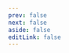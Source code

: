 ```yaml
---
prev: false
next: false
aside: false
editLink: false
---
```


<template v-if="example">
  <h1 :class="$style.title">{{ example.name }}</h1>
  <div :class="isFlexLayout && $style.flex">
    <div :class="$style.carousel">
      <VSlickCarousel
        ref="c1"
        v-bind="
          isAsNavFor ? { ...example.settings, asNavFor: c2 } : example.settings
        "
      >
        <div
          :class="$style.slide"
          v-for="slide of example.slides"
          :key="slide.text"
        >
          <img
            :class="[$style.img, !isMobile && 'no-swipe']"
            class="img"
            :src="withBase(slide.img)"
          />
          <p :class="[$style.text, !isMobile && 'no-swipe']">
            {{ slide.text }}
          </p>
        </div>
      </VSlickCarousel>
    </div>
    <div v-if="isAsNavFor || isFlexLayout" :class="$style.carousel">
      <VSlickCarousel
        ref="c2"
        v-bind="{
          ...example.settings,
          ...(isAsNavFor ? { groupsToShow: 6, asNavFor: c1 } : {})
        }"
      >
        <div
          :class="$style.slide"
          v-for="slide of example.slides"
          :key="slide.text"
        >
          <img
            :class="[$style.img, !isMobile && 'no-swipe']"
            class="img"
            :src="withBase(slide.img)"
          />
          <p :class="[$style.text, !isMobile && 'no-swipe']">
            {{ slide.text }}
          </p>
        </div>
      </VSlickCarousel>
    </div>
  </div>
  <h3 :class="$style.heading">Settings</h3>
  <template v-if="isAsNavFor">
    <div v-html="asNavForExampleCode1" :class="$style.code"></div>
    <div v-html="asNavForExampleCode2" :class="$style.code"></div>
  </template>
  <template v-else>
    <div v-html="exampleCode" :class="$style.code"></div>
  </template>
</template>

<script setup>
import examples from '../src/examples'
import { useData, withBase } from 'vitepress'
import { createHighlighter } from 'shiki'
import { ref, onMounted } from 'vue'
import 'v-slick-carousel/style.css'
import { VSlickCarousel } from 'v-slick-carousel'
import { codify, mobileCheck } from '../src/utils'
import { id as asNavForId, codeC1, codeC2 } from '../src/examples/as-nav-for'
import { id as flexLayoutId } from '../src/examples/flex-layout'

const { params } = useData()
const c1 = ref()
const c2 = ref()
const isAsNavFor = params.value.id === asNavForId
const isFlexLayout = params.value.id === flexLayoutId
const example = Object.values(examples).find((o) => o.id === params.value.id)
const exampleCode = ref()
const asNavForExampleCode1 = ref()
const asNavForExampleCode2 = ref()
const isMobile = ref(false)

onMounted(async () => {
  isMobile.value = mobileCheck()
  if (!example.settings) return
  const highlighter = await createHighlighter({
    themes: ['nord'],
    langs: ['javascript']
  })
  if (params.value.id === asNavForId) {
    asNavForExampleCode1.value = highlighter.codeToHtml(codeC1, {
      theme: 'nord',
      lang: 'javascript'
    })
    asNavForExampleCode2.value = highlighter.codeToHtml(codeC2, {
      theme: 'nord',
      lang: 'javascript'
    })
    return
  }
  exampleCode.value = highlighter.codeToHtml(codify(example.settings), {
    theme: 'nord',
    lang: 'javascript'
  })
})
</script>

<style module lang="scss">
.title {
  font-size: 20px;
  text-align: center;
}
.flex {
  display: flex;
  gap: 24px;
  & > * {
    width: 50%;
  }
}
.carousel {
  margin-top: 24px;
  padding: 0 32px;
  :global(.v-slick-arrow:before) {
    color: #ccc;
  }
  :global(.v-slick-dots li button:before) {
    color: var(--vp-c-text-1);
  }
}
.slide {
  display: flex;
  flex-direction: column;
  align-items: center;
  padding: 18px 0;
  .img {
    max-width: 70%;
  }
  .text {
    font-size: 18px;
    font-weight: 600;
    text-align: center;
    :global(.v-slick-track.center) & {
      display: none;
    }
  }
}
.heading {
  font-size: 18px;
}
.code > pre {
  padding: 12px;
  border-radius: 4px;
  overflow: auto;
}

@media screen and (min-width: 600px) {
  .slide {
    .text {
      :global(.v-slick-track.center) & {
        display: block;
      }
    }
  }
}
</style>
